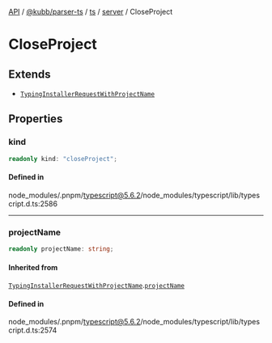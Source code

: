 [API](../../../../../../../packages.md) / [@kubb/parser-ts](../../../../../index.md) / [ts](../../../index.md) / [server](../index.md) / CloseProject

# CloseProject

## Extends

- [`TypingInstallerRequestWithProjectName`](TypingInstallerRequestWithProjectName.md)

## Properties

### kind

```ts
readonly kind: "closeProject";
```

#### Defined in

node\_modules/.pnpm/typescript@5.6.2/node\_modules/typescript/lib/typescript.d.ts:2586

***

### projectName

```ts
readonly projectName: string;
```

#### Inherited from

[`TypingInstallerRequestWithProjectName`](TypingInstallerRequestWithProjectName.md).[`projectName`](TypingInstallerRequestWithProjectName.md#projectname)

#### Defined in

node\_modules/.pnpm/typescript@5.6.2/node\_modules/typescript/lib/typescript.d.ts:2574
